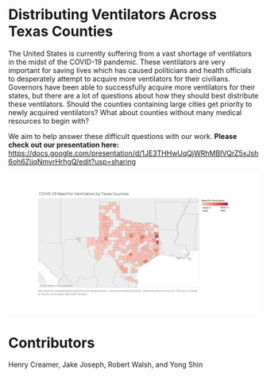 # Distributing Ventilators Across Texas Counties
The United States is currently suffering from a vast shortage of ventilators in the midst of the COVID-19 pandemic. These ventilators are very important for saving lives which has caused politicians and health officials to desperately attempt to acquire more ventilators for their civilians. Governors have been able to successfully acquire more ventilators for their states, but there are a lot of questions about how they should best distribute these ventilators. Should the counties containing large cities get priority to newly acquired ventilators? What about counties without many medical resources to begin with?

We aim to help answer these difficult questions with our work. **Please check out our presentation here:** https://docs.google.com/presentation/d/1JE3THHwUqQjWRhMBIVQrZ5xJsh6oh6ZjjqNmyrHrhgQ/edit?usp=sharing

![](updatedpic.png)

# Contributors
Henry Creamer, Jake Joseph, Robert Walsh, and Yong Shin

